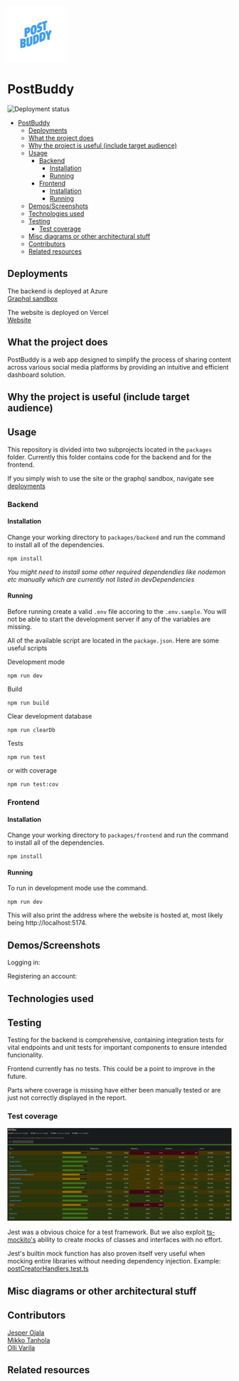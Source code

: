  <div id="container">
  <img src="./media/postBuddy.png" width="128" alt="PostBuddy" ></img>
</div>

# PostBuddy

![Deployment status](https://github.com/Jesperilmari/PostBuddy/actions/workflows/deploy.yml/badge.svg)

- [PostBuddy](#postbuddy)
  - [Deployments](#deployments)
  - [What the project does](#what-the-project-does)
  - [Why the project is useful (include target audience)](#why-the-project-is-useful-include-target-audience)
  - [Usage](#usage)
    - [Backend](#backend)
      - [Installation](#installation)
      - [Running](#running)
    - [Frontend](#frontend)
      - [Installation](#installation-1)
      - [Running](#running-1)
  - [Demos/Screenshots](#demosscreenshots)
  - [Technologies used](#technologies-used)
  - [Testing](#testing)
    - [Test coverage](#test-coverage)
  - [Misc diagrams or other architectural stuff](#misc-diagrams-or-other-architectural-stuff)
  - [Contributors](#contributors)
  - [Related resources](#related-resources)

## Deployments

The backend is deployed at Azure  
[Graphql sandbox](https://postbuddy-api.azurewebsites.net/graphql)

The website is deployed on Vercel  
[Website](https://postbuddy.vercel.app)

## What the project does
PostBuddy is a web app designed to simplify the process of sharing content across various social media platforms by providing an intuitive and efficient dashboard solution. 

## Why the project is useful (include target audience)

## Usage

This repository is divided into two subprojects located in the `packages` folder. Currently this folder contains code for the backend and for the frontend.

If you simply wish to use the site or the graphql sandbox,
navigate see [deployments](#deployments)

### Backend

#### Installation

Change your working directory to `packages/backend` and run the command to install all of the dependencies.

```
npm install
```

_You might need to install some other required dependendies like nodemon etc manually which are currently not listed in devDependencies_

#### Running

Before running create a valid `.env` file accoring to the `.env.sample`.
You will not be able to start the development server if any of the variables are missing.

All of the available script are located in the `package.json`. Here are some useful scripts

Development mode

```
npm run dev
```

Build

```
npm run build
```

Clear development database

```
npm run clearDb
```

Tests

```
npm run test
```

or with coverage

```
npm run test:cov
```

### Frontend

#### Installation

Change your working directory to `packages/frontend` and run the command to install all of the dependencies.

```
npm install
```

#### Running

To run in development mode use the command.

```
npm run dev
```

This will also print the address where the website is hosted at,
most likely being http://localhost:5174.

## Demos/Screenshots
Logging in:

Registering an account:

## Technologies used

## Testing

Testing for the backend is comprehensive,
containing integration tests for vital endpoints and
unit tests for important components to ensure intended funcionality.

Frontend currently has no tests. This could be a point to improve in
the future.

Parts where coverage is missing have either been manually tested or
are just not correctly displayed in the report.

### Test coverage

![Coverage](./media/backend_test_cov.png)

Jest was a obvious choice for a test framework.
But we also exploit [ts-mockito's](https://github.com/NagRock/ts-mockito) ability to create mocks of
classes and interfaces with no effort.

Jest's builtin mock function has also proven itself very useful
when mocking entire libraries without needing dependency injection.
Example: [postCreatorHandlers.test.ts](/packages/backend/test/postCreatorHandlers.test.ts)

## Misc diagrams or other architectural stuff

## Contributors

[Jesper Ojala](https://github.com/Jesperilmari)  
[Mikko Tanhola](https://github.com/M1kkoT)  
[Olli Varila](https://github.com/ollivarila)

## Related resources
